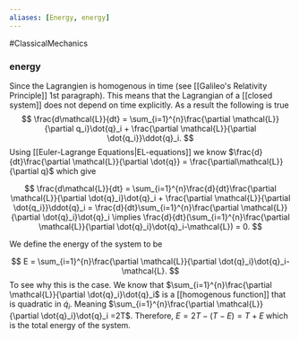 ```yaml
---
aliases: [Energy, energy]
---
```

#ClassicalMechanics 

### energy
Since the Lagrangien is homogenous in time (see [[Galileo's Relativity Principle]] 1st paragraph). This means that the Lagrangian of a [[closed system]] does not depend on time explicitly. As a result the following is true
$$
\frac{d\mathcal{L}}{dt} = \sum_{i=1}^{n}\frac{\partial \mathcal{L}}{\partial q_i}\dot{q}_i + \frac{\partial \mathcal{L}}{\partial \dot{q_i}}\ddot{q}_i.
$$
Using [[Euler-Lagrange Equations|EL-equations]] we know $\frac{d}{dt}\frac{\partial \mathcal{L}}{\partial \dot{q}} = \frac{\partial\mathcal{L}}{\partial q}$ which give

$$
\frac{d\mathcal{L}}{dt} = \sum_{i=1}^{n}\frac{d}{dt}\frac{\partial \mathcal{L}}{\partial \dot{q}_i}\dot{q}_i + \frac{\partial \mathcal{L}}{\partial \dot{q_i}}\ddot{q}_i = \frac{d}{dt}\sum_{i=1}^{n}\frac{\partial \mathcal{L}}{\partial \dot{q}_i}\dot{q}_i \implies \frac{d}{dt}(\sum_{i=1}^{n}\frac{\partial \mathcal{L}}{\partial \dot{q}_i}\dot{q}_i-\mathcal{L}) = 0.
$$

We define the energy of the system to be 

$$
E = \sum_{i=1}^{n}\frac{\partial \mathcal{L}}{\partial \dot{q}_i}\dot{q}_i-\mathcal{L}.
$$
To see why this is the case. We know that $\sum_{i=1}^{n}\frac{\partial \mathcal{L}}{\partial \dot{q}_i}\dot{q}_i$ is a [[homogenous function]] that is quadratic  in $\dot{q}_i$. Meaning $\sum_{i=1}^{n}\frac{\partial \mathcal{L}}{\partial \dot{q}_i}\dot{q}_i =2T$. Therefore, $E = 2T-(T-E) = T+E$ which is the total energy of the system.
